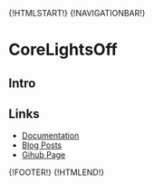 {!HTMLSTART!}
{!NAVIGATIONBAR!}

# CoreLightsOff

## Intro 

## Links

* [Documentation](./doxygen/index.html)
* [Blog Posts](./posts/)
* [Gihub Page](https://www.github.com/AmazingCow-Game-Core/CoreLightsOff/)


{!FOOTER!}
{!HTMLEND!}
